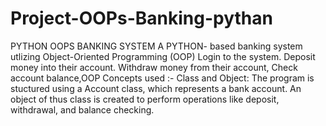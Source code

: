 # Project-OOPs-Banking-pythan
PYTHON OOPS BANKING SYSTEM A PYTHON- based banking system utlizing Object-Oriented Programming (OOP)
Login to the system. Deposit money into their account. Withdraw money from their account, Check account balance,OOP Concepts used :- Class and Object:
The program is stuctured using a Account class, which represents a bank account. An object of thus class is created to perform operations like deposit, withdrawal, and balance checking.
